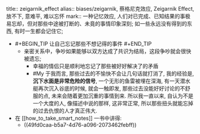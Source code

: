 title:: zeigarnik_effect
alias:: biases/zeigarnik, 蔡格尼克效应, Zeigarnik Effect, 放不下, 意难平, 难以忘怀
mark:: 一种记忆效应, 人们对已完成、已知结果的事极易忘却，但对那些中途被打断的、未竟的事情印象深刻; 如一些永远没有得到的东西, 有时一生都会记住它;

- #+BEGIN_TIP
  让自己忘记那些不想记得的事件
  #+END_TIP
  - 亲密关系中，争吵如果能够以双方达成了共识为结局，这段争吵就会很快被遗忘;
    - 幸福的情侣只是顺利地忘记了那些被好好解决了的矛盾
    - #My 于我而言, 那些过去的不愉快不会让几句话就打消了, 我的经验是, **沉下水面是非常危险的信号**, 一个无形的鱼雷被埋在深海, 有一天潜水艇再次沉入谷底的时候, 就会一触即发, 那些过去没能好好讨论的不舒服的点, 未来会随着更加沉重的事情到来.
      所以我一直以来, 自认为不是一个大度的人, 像描述中说的那样, 这非常正常, 所以那些扭头就能忘掉的过去仇恨的人才真正伟大.
- 在 [[how_to_take_smart_notes]] 一书中讲得:
  - ((49fd0caa-b5a7-4d76-a096-2073462febff))